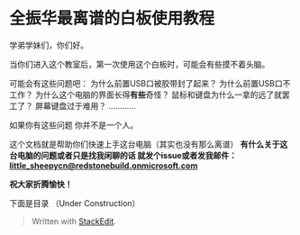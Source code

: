 # 全振华最离谱的白板使用教程

学弟学妹们，你们好。

当你们进入这个教室后，第一次使用这个白板时，可能会有些摸不着头脑。

可能会有这些问题吧：
为什么前置USB口被胶带封了起来？
为什么前置USB口不工作？
为什么这个电脑的界面长得**有些**奇怪？
鼠标和键盘为什么一拿的远了就罢工了？
屏幕键盘过于难用？
…………

如果你有这些问题
你并不是一个人。

这个文档就是帮助你们快速上手这台电脑（其实也没有那么离谱）
**有什么关于这台电脑的问题或者只是找我闲聊的话
就发个issue或者发我邮件：little_sheepycn@redstonebuild.onmicrosoft.com**

**祝大家折腾愉快！**

下面是目录
（Under Construction）

> Written with [StackEdit](https://stackedit.cn/).
<!--stackedit_data:
eyJoaXN0b3J5IjpbMTc5NTI5MTYwN119
-->